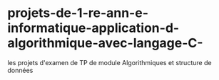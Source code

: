 # projets-de-1-re-ann-e-informatique-application-d-algorithmique-avec-langage-C-
les projets d'examen de TP de module Algorithmiques et structure de données
